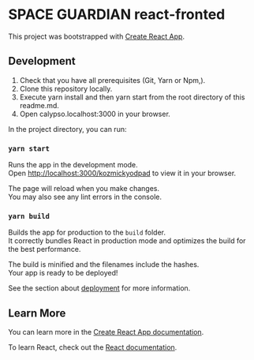 # SPACE GUARDIAN react-fronted

This project was bootstrapped with [Create React App](https://github.com/facebook/create-react-app).

## Development

1. Check that you have all prerequisites (Git, Yarn or Npm,).
2. Clone this repository locally.
3. Execute yarn install and then yarn start from the root directory of this readme.md.
4. Open calypso.localhost:3000 in your browser.


In the project directory, you can run:

### `yarn start`

Runs the app in the development mode.\
Open [http://localhost:3000/kozmickyodpad](http://localhost:3000/kozmickyodpad) to view it in your browser.

The page will reload when you make changes.\
You may also see any lint errors in the console.

### `yarn build`

Builds the app for production to the `build` folder.\
It correctly bundles React in production mode and optimizes the build for the best performance.

The build is minified and the filenames include the hashes.\
Your app is ready to be deployed!

See the section about [deployment](https://facebook.github.io/create-react-app/docs/deployment) for more information.

## Learn More

You can learn more in the [Create React App documentation](https://facebook.github.io/create-react-app/docs/getting-started).

To learn React, check out the [React documentation](https://reactjs.org/).